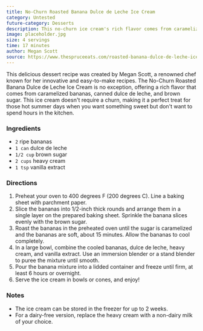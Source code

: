 ```yaml
---
title: No-Churn Roasted Banana Dulce de Leche Ice Cream
category: Untested
future-category: Desserts
description: This no-churn ice cream's rich flavor comes from caramelized bananas, canned dulce de leche, and brown sugar.
image: placeholder.jpg
size: 4 servings
time: 17 minutes
author: Megan Scott
source: https://www.thespruceeats.com/roasted-banana-dulce-de-leche-ice-cream-recipe-7507000
---
```


This delicious dessert recipe was created by Megan Scott, a renowned chef known for her innovative and easy-to-make recipes. The No-Churn Roasted Banana Dulce de Leche Ice Cream is no exception, offering a rich flavor that comes from caramelized bananas, canned dulce de leche, and brown sugar. This ice cream doesn't require a churn, making it a perfect treat for those hot summer days when you want something sweet but don't want to spend hours in the kitchen.

### Ingredients

* `2` ripe bananas
* `1 can` dulce de leche
* `1/2 cup` brown sugar
* `2 cups` heavy cream
* `1 tsp` vanilla extract

### Directions

1. Preheat your oven to 400 degrees F (200 degrees C). Line a baking sheet with parchment paper.
2. Slice the bananas into 1/2-inch thick rounds and arrange them in a single layer on the prepared baking sheet. Sprinkle the banana slices evenly with the brown sugar.
3. Roast the bananas in the preheated oven until the sugar is caramelized and the bananas are soft, about 15 minutes. Allow the bananas to cool completely.
4. In a large bowl, combine the cooled bananas, dulce de leche, heavy cream, and vanilla extract. Use an immersion blender or a stand blender to puree the mixture until smooth.
5. Pour the banana mixture into a lidded container and freeze until firm, at least 6 hours or overnight.
6. Serve the ice cream in bowls or cones, and enjoy!

### Notes

- The ice cream can be stored in the freezer for up to 2 weeks.
- For a dairy-free version, replace the heavy cream with a non-dairy milk of your choice.